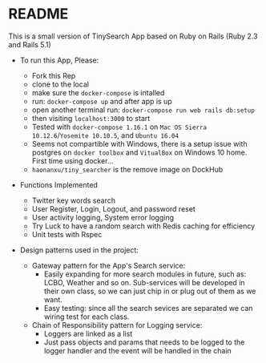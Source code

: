 # README

This is a small version of TinySearch App based on Ruby on Rails (Ruby 2.3 and Rails 5.1)

* To run this App, Please:
  - Fork this Rep
  - clone to the local
  - make sure the `docker-compose` is intalled
  - run: `docker-compose up` and after app is up
  - open another terminal run: `docker-compose run web rails db:setup`
  - then visiting `localhost:3000` to start
  - Tested with `docker-compose 1.16.1` on `Mac OS Sierra 10.12.6`/`Yosemite 10.10.5`, and `Ubuntu 16.04`
  - Seems not compartible with Windows, there is a setup issue with postgres on `docker toolbox` and `VitualBox` on Windows 10 home. First time using docker...
  - `haonanxu/tiny_searcher` is the remove image on DockHub

* Functions Implemented
  - Twitter key words search
  - User Register, Login, Logout, and password reset
  - User activity logging, System error logging
  - Try Luck to have a random search with Redis caching for efficiency
  - Unit tests with Rspec

* Design patterns used in the project:
  - Gateway pattern for the App's Search service:
    - Easily expanding for more search modules in future, such as: LCBO, Weather and so on. Sub-services will be developed in       their own class, so we can just chip in or plug out of them as we want.
    - Easy testing: since all the search sevices are separated we can wiring test for each class.
  - Chain of Responsibility pattern for Logging service:
    - Loggers are linked as a list
    - Just pass objects and params that needs to be logged to the logger handler and the event will be handled in the chain

